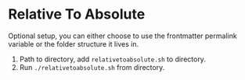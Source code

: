 # Relative To Absolute

Optional setup, you can either choose to use the frontmatter permalink variable or the folder structure it lives in.

1. Path to directory, add `relativetoabsolute.sh` to directory. 
2. Run `./relativetoabsolute.sh` from directory. 